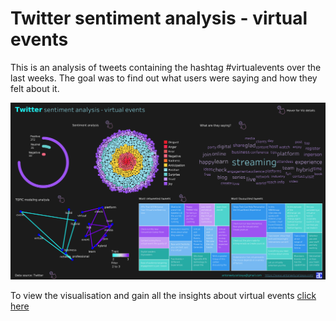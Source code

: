 # Twitter sentiment analysis - virtual events

This is an analysis of tweets containing the hashtag #virtualevents over the last weeks. 
The goal was to find out what users were saying and how they felt about it.
 
![](Dashboard%201-3.png)

To view the visualisation and gain all the insights about virtual events 
[click here](https://public.tableau.com/views/Sentimentanalysis-virtualevents/Dashboard1?:language=en-GB&:display_count=n&:origin=viz_share_link)
